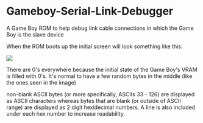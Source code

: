 # Gameboy-Serial-Link-Debugger
A Game Boy ROM to help debug link cable connections in which the Game Boy is the slave device


When the ROM boots up the initial screen will look something like this:

![](http://puu.sh/CXeZy/86d12b8a44.png)

There are 0's everywhere because the initial state of the Game Boy's VRAM is filled with 0's. 
It's normal to have a few random bytes in the middle (like the ones seen in the image)

non-blank ASCII bytes (or more specifically, ASCIIs 33 - 126) are displayed as ASCII characters 
whereas bytes that are blank (or outside of ASCII range) are displayed as 2 digit hexidecimal numbers.
A line is also included under each hex number to increase readability.
